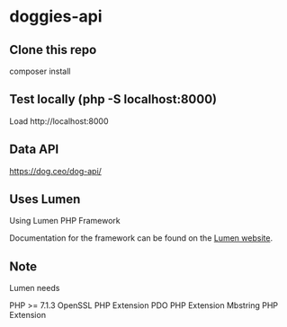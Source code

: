 # doggies-api

## Clone this repo
composer install

## Test locally (php -S localhost:8000)

Load http://localhost:8000

## Data API
https://dog.ceo/dog-api/

## Uses Lumen
Using Lumen PHP Framework

Documentation for the framework can be found on the [Lumen website](http://lumen.laravel.com/docs).

## Note
Lumen needs

PHP >= 7.1.3
OpenSSL PHP Extension
PDO PHP Extension
Mbstring PHP Extension
